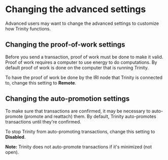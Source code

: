 # Changing the advanced settings

Advanced users may want to change the advanced settings to customize how Trinity functions.

## Changing the proof-of-work settings

Before you send a transaction, proof of work must be done to make it valid. Proof of work requires a computer to use energy to do computations. By default proof of work is done on the computer that is running Trinity.

To have the proof of work be done by the IRI node that Trinity is connected to, change this setting to **Remote**.

## Changing the auto-promotion settings

To make sure that transactions are confirmed, it may be necessary to auto-promote (promote and reattach) them. By default, Trinity auto-promotes transactions until they're confirmed.

To stop Trinity from auto-promoting transactions, change this setting to **Disabled**.

**Note:** Trinity does not auto-promote transactions if it's minimized (not open).